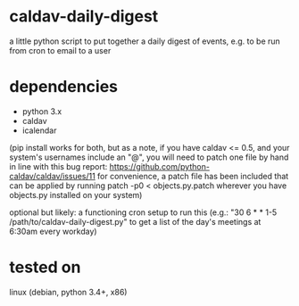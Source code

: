 # caldav-daily-digest
a little python script to put together a daily digest of events, e.g. to 
be run from cron to email to a user

# dependencies
  - python 3.x
  - caldav
  - icalendar

(pip install works for both, but as a note, if you have caldav <= 0.5, 
and your system's usernames include an "@", you will need to patch one file 
by hand in line with this bug report:
https://github.com/python-caldav/caldav/issues/11
for convenience, a patch file has been included that can be applied by
running patch -p0 < objects.py.patch wherever you have objects.py
installed on your system)

optional but likely: a functioning cron setup to run this
(e.g.: "30  6 * * 1-5 /path/to/caldav-daily-digest.py" to get a list of
the day's meetings at 6:30am every workday)

# tested on
linux (debian, python 3.4+, x86)
